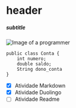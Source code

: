 # header
##### subtitle

![Image of a programmer](https://www.sos.com.br/galeria/noticia/20191031092836796.jpg)


```
public class Conta {
    int numero;
    double saldo;
    String dono_conta
}
````

- [x] Atividade Markdown
- [x] Atividade Duolingo
- [ ] Atividade Readme
